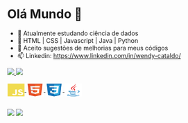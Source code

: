 # Olá Mundo 👋



- 🔭 Atualmente estudando ciência de dados
- 🌱 HTML | CSS | Javascript | Java | Python
- 👯 Aceito sugestões de melhorias para meus códigos
- 📫 Linkedin: https://www.linkedin.com/in/wendy-cataldo/

 <div>
  <a href="https://github.com/wendycataldo">
  <img height="180em" src="https://github-readme-stats.vercel.app/api?username=wendyy&show_icons=true&theme=dracula&include_all_commits=true&count_private=true"/>
  <img height="180em" src="https://github-readme-stats.vercel.app/api/top-langs/?username=wendyy&layout=compact&langs_count=7&theme=dracula"/>
</div>
<div style="display: inline_block"><br>
  <img align="center" alt="Js" height="30" width="40" src="https://raw.githubusercontent.com/devicons/devicon/master/icons/javascript/javascript-plain.svg">
  <img align="center" alt="HTML" height="30" width="40" src="https://raw.githubusercontent.com/devicons/devicon/master/icons/html5/html5-original.svg">
  <img align="center" alt="CSS" height="30" width="40" src="https://raw.githubusercontent.com/devicons/devicon/master/icons/css3/css3-original.svg">
  <img align = "center" alt = "java" height="30" width="40" src= "https://raw.githubusercontent.com/devicons/devicon/master/icons/java/java-original.svg"> 
  
</div>
  
   ## 
  
<div style="display: inline_block">    
  <a href = "mailto:wendycataldowsc@gmail.com"><img src="https://img.shields.io/badge/-Gmail-%23333?style=for-the-badge&logo=gmail&logoColor=white" target="_blank"></a>
  <a href="[https://https://www.linkedin.com/in/gleicianekelly/](https://www.linkedin.com/in/wendy-cataldo/)" target="_blank"><img src="https://img.shields.io/badge/-LinkedIn-%230077B5?style=for-the-   badge&logo=linkedin&logoColor=white" target="_blank"></a> 
 
</div>